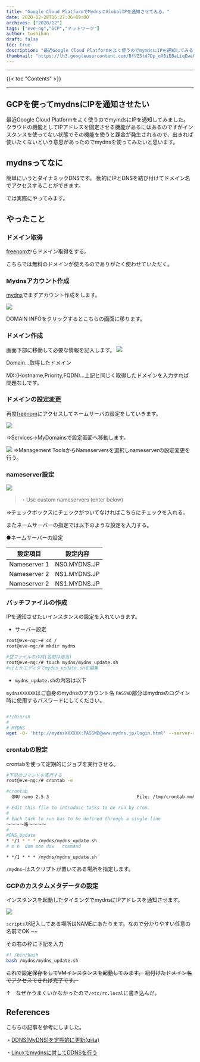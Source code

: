 ```yaml
---
title: "Google Cloud PlatformでMydnsにGlobalIPを通知させてみる。"
date: 2020-12-28T15:27:36+09:00
archives: ["2020/12"]
tags: ["eve-ng","GCP","ネットワーク"]
author: toshikun
draft: false
toc: true
description: "最近Google Cloud Platformをよく使うのでmymdsにIPを通知してみる"
thumbnail: "https://lh3.googleusercontent.com/BfVZStd7Dp_oX8iEBaLiqEweHyWyu0pLmHKN7aqCo6RD_cvsg9TrdX5JKgAeMQySkyPz50ylWSop73Ddxz5pI3_-yyyU9L2qf8F2Nw9PuN2Qj8FI3Vdy0d61wDuWs6qzyBEvfLg8Wg=w2400"
---
```



<hr>
{{< toc "Contents" >}}
<hr>

## GCPを使ってmydnsにIPを通知させたい

最近Google Cloud Platformをよく使うのでmymdsにIPを通知してみました。
クラウドの機能としてIPアドレスを固定させる機能があるにはあるのですがインスタンスを使ってない状態でその機能を使うと課金が発生されるので、出きれば使いたくないという意思があったのでmydnsを使ってみたいと思います。

## mydnsってなに

簡単にいうとダイナミックDNSです。
動的にIPとDNSを結び付けてドメイン名でアクセスすることができます。

では実際にやってみます。

## やったこと

### ドメイン取得

[freenom](https://my.freenom.com/clientarea.php)からドメイン取得をする。

こちらでは無料のドメインが使えるのでありがたく使わせていただく。

### Mydnsアカウント作成

[mydns](https://www.mydns.jp/)でまずアカウント作成をします。

<img src="https://lh3.googleusercontent.com/EoMFA-HmYXq6hfmlaBbXMkMIEAAGf3hYwykVUbrJPZax6UVBEfYI44nSClYHw26ceaS45xQ3NVnUn4mUsz9vcCGXpwb0N08_f6aByhhz223_XmvZREqlCOBjXKo6rPXE9bpRQ_D40w=w800" >

DOMAIN INFOをクリックするとこちらの画面に移ります。


### ドメイン作成
画面下部に移動して必要な情報を記入します。
<img src="https://lh3.googleusercontent.com/N7acJkkzaa9dLdnYt10kiUU34A_ABOZ5_Gt-PcOzlyK23WRCY1pf0NDgvxsSnILR0udXNvYgtJMlDz9QHxFGfHCT0z4-ZL-ISIHRG5iCkPXqtQULMLIHuI33l0X9_bR0lJ2P93FOlA=w800" >

Domain...取得したドメイン

MX:(Hostname,Priority,FQDN)...上記と同じく取得したドメインを入力すれば問題なしです。

### ドメインの設定変更

再度[freenom](https://my.freenom.com/clientarea.php)にアクセスしてネームサーバの設定をしていきます。

<img src="https://lh3.googleusercontent.com/Te5vkwhGj47gjrysx8LaFamIzTOnih1ClCi1hXfAcomfQ8KdC-S-J42_i1Wuwl5G7SIDn3IDGkxIrwz4_r-Y8UqAYwF_Stz0oQQMWnHg4b5UCl8VLA4dAmMFpUzqu6TV8NShjQC6qg=w2400" >

⇒Services→MyDomainsで設定画面へ移動します。


<img src="https://lh3.googleusercontent.com/vYU41re6dTVZZemyPsGRU0aoXsVAXMHz0AvUeYqx-7fUYuN_g07Pdd58V3Q0L-qYjAyYV1WMyWE7P6zVA5edGN49imWFZr3gm_Q-NIw5WWNVrwlsnKxCWBIPSpo_hNxzGFPT2eBP2g=w2400" >
⇒Management ToolsからNameserversを選択しnameserverの設定変更を行う。 

### nameserver設定

<img src="https://lh3.googleusercontent.com/QEzShzDLPP3H1GNfiKRuT4tjOMS9DY9sqwpsHgFW8PO3ZMuy6nwDULNRRHLhKhrVjYW_OXiBifBBLkx1dnYJ9HZv_qBNTAqT5dWuL--g9MiTfVfkka22QQg7yc2PM095YMkdVcR90A=w2400" >

>・Use custom nameservers (enter below)

⇒チェックボックスにチェックがついてなければこちらにチェックを入れる。

またネームサーバーの指定では以下のような設定を入力する。

●ネームサーバーの設定

  設定項目   | 設定内容
---------------|----------
  Nameserver 1 | NS0.MYDNS.JP
  Nameserver 2 | NS1.MYDNS.JP 
  Nameserver 2 | NS1.MYDNS.JP 


### バッチファイルの作成

IPを通知させたいインスタンスの設定を入れていきます。

* サーバー設定
```bash
root@eve-ng:~# cd /
root@eve-ng:/# mkdir mydns

#空ファイルの作成(名前は適当)
root@eve-ng:/# touch mydns/mydns_update.sh
#viとかエディタでmydns_update.shを編集
```

* `mydns_update.sh`の内容は以下

`mydnsXXXXXX`はご自身のmydnsのアカウント名
`PASSWD`部分はmydnsのログイン時に使用するパスワードにしてください。

```bash

#!/bin/sh
#
# MYDNS
wget -O- 'http://mydnsXXXXXX:PASSWD@www.mydns.jp/login.html' --server-response
```

### crontabの設定
crontabを使って定期的にジョブを実行させる。

```bash
#下記のコマンドを実行する
root@eve-ng:/# crontab -e

#crontab
  GNU nano 2.5.3                                 File: /tmp/crontab.mmV1sP/crontab                                                                         

# Edit this file to introduce tasks to be run by cron.
#
# Each task to run has to be defined through a single line
～～～～略～～～～
#
#DNS_Update
* */1 * * * /mydns/mydns_update.sh
# m h  dom mon dow   command
```
`* */1 * * * /mydns/mydns_update.sh`

`/mydns~`はスクリプトが置いてある場所を指定します。

### GCPのカスタムメタデータの設定
インスタンスを起動したタイミングでmydnsにIPアドレスを通知させます。

<img src="https://lh3.googleusercontent.com/jW5mlfalBVMOMMQ132D0OT3RXwfZsV4L-iOlOP8tY1SMYsyRXqG6MEAQrHY2iAaXAXJDOoX8OknmTyMWhji4VswXTTxlTYmFNzpSNZEzV_TmORtEs2G8LnS7C7FZDkhF-yh-KVEqxw=w2400" >


`scripts`が記入してある場所はNAMEにあたります。なので分かりやすい任意の名前でOK ~~

その右の枠に下記を入力
```bash
#! /bin/bash
bash /mydns/mydns_update.sh
```

~~これで設定保存をしてVMインスタンスを起動してみます。~~
~~紐付けたドメイン名でアクセスできれば完了です。~~


↑　なぜかうまくいかなかったので`/etc/rc.local`に書き込んだ。


## References

こちらの記事を参考にしました。

・[DDNS(MyDNS)を定期的に更新(qiita)](https://qiita.com/mizuki_takahashi/items/89699f87fb10d812748a)

・[Linuxでmydnsに対してDDNSを行う](https://chekke.work/2020/03/01/1863/linux-ddns-mydns/)
